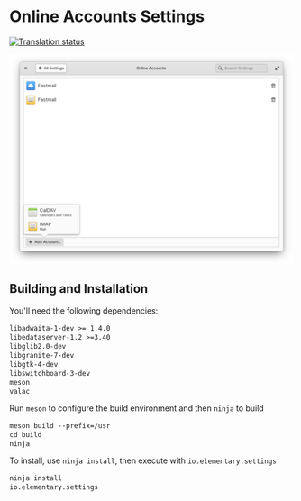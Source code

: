 # Online Accounts Settings
[![Translation status](https://l10n.elementary.io/widgets/switchboard/-/switchboard-plug-onlineaccounts/svg-badge.svg)](https://l10n.elementary.io/engage/switchboard/?utm_source=widget)

![screenshot](data/screenshot.png?raw=true)

## Building and Installation

You'll need the following dependencies:

    libadwaita-1-dev >= 1.4.0
    libedataserver-1.2 >=3.40
    libglib2.0-dev
    libgranite-7-dev
    libgtk-4-dev
    libswitchboard-3-dev
    meson
    valac

Run `meson` to configure the build environment and then `ninja` to build

    meson build --prefix=/usr
    cd build
    ninja

To install, use `ninja install`, then execute with `io.elementary.settings`

    ninja install
    io.elementary.settings
